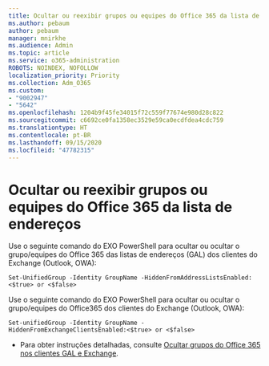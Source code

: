 ```yaml
---
title: Ocultar ou reexibir grupos ou equipes do Office 365 da lista de endereços
ms.author: pebaum
author: pebaum
manager: mnirkhe
ms.audience: Admin
ms.topic: article
ms.service: o365-administration
ROBOTS: NOINDEX, NOFOLLOW
localization_priority: Priority
ms.collection: Adm_O365
ms.custom:
- "9002947"
- "5642"
ms.openlocfilehash: 1204b9f45fe34015f72c559f77674e980d28c822
ms.sourcegitcommit: c6692ce0fa1358ec3529e59ca0ecdfdea4cdc759
ms.translationtype: HT
ms.contentlocale: pt-BR
ms.lasthandoff: 09/15/2020
ms.locfileid: "47782315"
---
```

# <a name="hide-or-un-hide-office-365-groups-or-teams-from-address-list"></a>Ocultar ou reexibir grupos ou equipes do Office 365 da lista de endereços

Use o seguinte comando do EXO PowerShell para ocultar ou ocultar o grupo/equipes do Office 365 das listas de endereços (GAL) dos clientes do Exchange (Outlook, OWA):

`
    Set-UnifiedGroup -Identity GroupName -HiddenFromAddressListsEnabled:<$true> or <$false>
`

Use o seguinte comando do EXO PowerShell para ocultar ou ocultar o grupo/equipes do Office365 dos clientes do Exchange (Outlook, OWA):

`
    Set-unifiedGroup -Identity GroupName -HiddenFromExchangeClientsEnabled:<$true> or <$false>
`

- Para obter instruções detalhadas, consulte [Ocultar grupos do Office 365 nos clientes GAL e Exchange](https://docs.microsoft.com/schooldatasync/hide-office-365-groups-from-the-gal).
